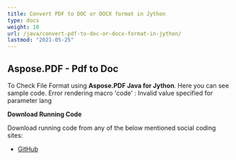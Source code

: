 ```yaml
---
title: Convert PDF to DOC or DOCX format in Jython
type: docs
weight: 10
url: /java/convert-pdf-to-doc-or-docx-format-in-jython/
lastmod: "2021-05-25"
---
```


## Aspose.PDF - Pdf to Doc

To Check File Format using **Aspose.PDF Java for Jython**. Here you can see sample code.
Error rendering macro 'code' : Invalid value specified for parameter lang

**Download Running Code**

Download running code from any of the below mentioned social coding sites:

- [GitHub](https://github.com/aspose-pdf/Aspose.PDF-for-Java/releases)
